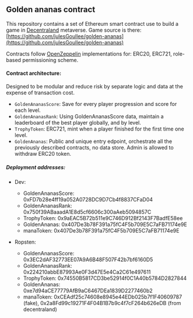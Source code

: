 ## Golden ananas contract

This repository contains a set of Ethereum smart contract use to build a game in [Decentraland](https://decentraland.org) metaverse.
Game source is there: [https://github.com/julesGoullee/golden-ananas](https://github.com/julesGoullee/golden-ananas)

Contracts follow [OpenZeppelin](https://github.com/OpenZeppelin/openzeppelin-contracts) implementations for: ERC20, ERC721, role-based permissioning scheme.

#### Contract architecture:

Designed to be modular and reduce risk by separate logic and data at the expense of transaction cost.
   
- `GoldenAnanasScore`: Save for every player progression and score for each level.
- `GoldenAnanasRank`: Using GoldenAnanasScore data, maintain a leaderboard of the best player globally, and by level.  
- `TrophyToken`: ERC721, mint when a player finished for the first time one level.  
- `GoldenAnanas`: Public and unique entry edpoint, orchestrate all the previously described contracts, no data store. Admin is allowed to withdraw ERC20 token.


##### Deployment addresses:

- Dev:
    - GoldenAnanasScore: 0xFD7b28e4ff19a052A0728DC9D7Cb4f8837CFaD04
    - GoldenAnanasRank: 0x750f39ABaaadA1E8d5cf6606c300aAeb5094857C
    - TrophyToken: 0x9aEAC5B72b511e9C746D912Bf2143F7BadfE58ee
    - GoldenAnanas: 0x407De3b78F391a75fC4F5b709E5C7aFB71174e9E
    - manaToken: 0x407De3b78F391a75fC4F5b709E5C7aFB71174e9E
    
- Ropsten: 
    - GoldenAnanasScore: 0x3EC2dAF32773EE07A9A6B48F507F42b7bf6160D5
    - GoldenAnanasRank: 0x224210abbE87993Ae0F3d47E5e4Ca2C61e497611
    - TrophyToken: 0x74550B5817CD3be52914f0C1A40b5784D2827844
    - GoldenAnanas: 0xe7d94aCE77779AfB9aC6467DEa1839D2277460b2
    - manaToken: 0xCEAdf25c74608e8945e44EDb025b7f1F40609787 (fake), 0x2a8Fd99c19271F4F04B1B7b9c4f7cF264b626eDB (from decentraland)
    

